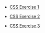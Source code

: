 - [CSS Exercise 1](https://github.com/StuartMcMaw/css_exercise/blob/master/Version01CSS.html)

- [CSS Exercise 2](https://StuartMcMaw.github.io/css_exercise/version02css.html)

- [CSS Exercise 3](https://StuartMcMaw.github.io/css_exercise/version03css.html)